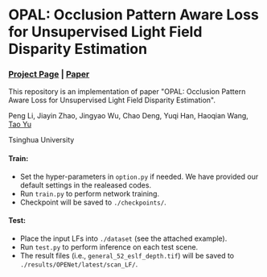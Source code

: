 # OPAL: Occlusion Pattern Aware Loss for Unsupervised Light Field Disparity Estimation
### [Project Page]() | [Paper](https://arxiv.org/pdf/2203.02231.pdf)

This repository is an implementation of paper "OPAL: Occlusion Pattern Aware Loss for Unsupervised Light Field Disparity Estimation". 

Peng Li, Jiayin Zhao, Jingyao Wu, Chao Deng, Yuqi Han, Haoqian Wang, [Tao Yu](http://ytrock.com/)

Tsinghua University


#### Train:
* Set the hyper-parameters in `option.py` if needed. We have provided our default settings in the realeased codes.
* Run `train.py` to perform network training.
* Checkpoint will be saved to `./checkpoints/`.

#### Test:
* Place the input LFs into `./dataset` (see the attached example).
* Run `test.py` to perform inference on each test scene.
* The result files (i.e., `general_52_eslf_depth.tif`) will be saved to `./results/OPENet/latest/scan_LF/`.
